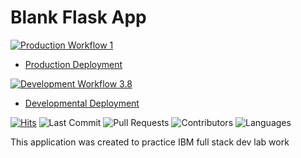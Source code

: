 # Blank Flask App

[![Production Workflow 1](https://github.com/DianaZawislak/Blank-Flask-Application-starter/actions/workflows/prod.yml/badge.svg)](https://github.com/DianaZawislak/IS601-Project-3/actions/workflows/prod.yml)

* [Production Deployment](https://ibm-prod.herokuapp.com/)


[![Development Workflow 3.8](https://github.com/DianaZawislak/Blank-Flask-Application-starter/actions/workflows/dev.yml/badge.svg)](https://github.com/DianaZawislak/IS601-Project-3/actions/workflows/dev.yml)

* [Developmental Deployment](https://ibm-dev.herokuapp.com/)


[![Hits](https://hits.seeyoufarm.com/api/count/incr/badge.svg?url=https%3A%2F%2Fhttps%2F%2Fgithub.com%2FDianaZawislak%2FBlank-Flask-Application-starter%2Fhit-counter&count_bg=%23E746CB&title_bg=%23555555&icon=&icon_color=%23E7E7E7&title=hits&edge_flat=false)](https://hits.seeyoufarm.com)
![Last Commit](https://img.shields.io/github/last-commit/DianaZawislak/IBM-full-stack-dev-certificate-excercises?style=plastic)
![Pull Requests](https://img.shields.io/github/issues-pr/DianaZawislak/IBM-full-stack-dev-certificate-excercises?style=plastic)
![Contributors](https://img.shields.io/github/contributors/DianaZawislak/IBM-full-stack-dev-certificate-excercises?style=plastic)
![Languages](https://img.shields.io/github/languages/count/DianaZawislak/IBM-full-stack-dev-certificate-excercises?style=plastic) 

This application was created to practice IBM full stack dev lab work
